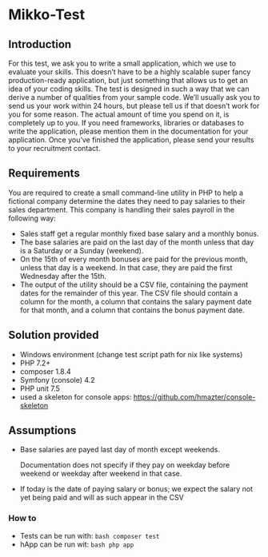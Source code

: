   Mikko-Test
==============

## Introduction

For this test, we ask you to write a small application, which we use to evaluate your skills. This doesn’t 
have to be a highly scalable super fancy production-ready application, but just something that allows us 
to get an idea of your coding skills. The test is designed in such a way that we can derive a number of 
qualities from your sample code. 
We’ll usually ask you to send us your work within 24 hours, but please tell us if that doesn’t work for you 
for some reason. The actual amount of time you spend on it, is completely up to you. If you need 
frameworks, libraries or databases to write the application, please mention them in the documentation 
for your application.
Once you’ve finished the application, please send your results to your recruitment contact.

## Requirements

You are required to create a small command-line utility in PHP to help a fictional company determine 
the dates they need to pay salaries to their sales department.
This company is handling their sales payroll in the following way:
* Sales staff get a regular monthly fixed base salary and a monthly bonus.
* The base salaries are paid on the last day of the month unless that day is a Saturday or a Sunday 
(weekend).
* On the 15th of every month bonuses are paid for the previous month, unless that day is a 
weekend. In that case, they are paid the first Wednesday after the 15th.
* The output of the utility should be a CSV file, containing the payment dates for the remainder of 
this year. The CSV file should contain a column for the month, a column that contains the salary 
payment date for that month, and a column that contains the bonus payment date. 

## Solution provided

* Windows environment (change test script path for nix like systems)
* PHP 7.2+
* composer 1.8.4
* Symfony (console) 4.2
* PHP unit 7.5
* used a skeleton for console apps: https://github.com/hmazter/console-skeleton

## Assumptions

* Base salaries are payed last day of month except weekends. 
  
  Documentation does not specify if they pay on weekday before weekend or weekday after weekend in that case.
  
* If today is the date of paying salary or bonus; we expect the salary not yet being paid and will as such appear in the CSV  

### How to

* Tests can be run with: ```bash composer test```
* hApp can be run wit: ```bash php app```


